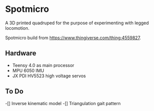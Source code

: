 # Spotmicro
A 3D printed quadruped for the purpose of experimenting with legged locomotion. 

Spotmicro build from https://www.thingiverse.com/thing:4559827.

## Hardware 
- Teensy 4.0 as main processor
- MPU 6050 IMU
- JX PDI HV5523 high voltage servos

## To Do
-[] Inverse kinematic model
-[] Triangulation gait pattern
